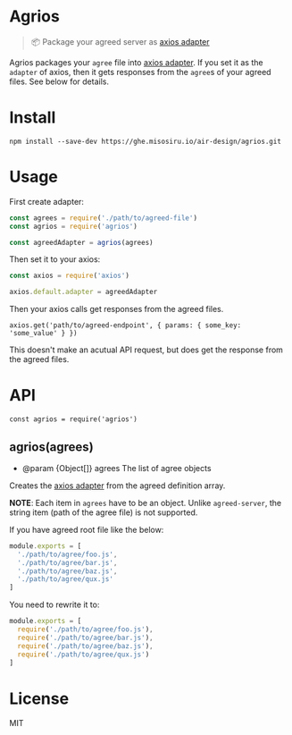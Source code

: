 # Agrios

> :package: Package your agreed server as [axios adapter][]

Agrios packages your `agree` file into [axios adapter][]. If you set it as the `adapter` of axios, then it gets responses from the `agree`s of your agreed files. See below for details.

# Install

    npm install --save-dev https://ghe.misosiru.io/air-design/agrios.git

# Usage

First create adapter:

```js
const agrees = require('./path/to/agreed-file')
const agrios = require('agrios')

const agreedAdapter = agrios(agrees)
```

Then set it to your axios:

```js
const axios = require('axios')

axios.default.adapter = agreedAdapter
```

Then your axios calls get responses from the agreed files.

```
axios.get('path/to/agreed-endpoint', { params: { some_key: 'some_value' } })
```

This doesn't make an acutual API request, but does get the response from the agreed files.

# API

```
const agrios = require('agrios')
```

## agrios(agrees)

- @param {Object[]} agrees The list of agree objects

Creates the [axios adapter][] from the agreed definition array.

**NOTE**: Each item in `agrees` have to be an object. Unlike `agreed-server`, the string item (path of the agree file) is not supported.

If you have agreed root file like the below:

```js
module.exports = [
  './path/to/agree/foo.js',
  './path/to/agree/bar.js',
  './path/to/agree/baz.js',
  './path/to/agree/qux.js'
]
```

You need to rewrite it to:

```js
module.exports = [
  require('./path/to/agree/foo.js'),
  require('./path/to/agree/bar.js'),
  require('./path/to/agree/baz.js'),
  require('./path/to/agree/qux.js')
]
```

# License

MIT

[Axios adapter]: https://github.com/axios/axios/tree/master/lib/adapters
